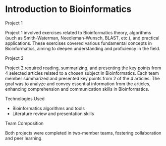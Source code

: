 # Introduction to Bioinformatics

Project 1

Project 1 involved exercises related to Bioinformatics theory, algorithms (such as Smith-Waterman, Needleman-Wunsch, BLAST, etc.), and practical applications. 
These exercises covered various fundamental concepts in Bioinformatics, aiming to deepen understanding and proficiency in the field.

Project 2

Project 2 required reading, summarizing, and presenting the key points from 4 selected articles related to a chosen subject in Bioinformatics. 
Εach team member summarized and presented key points from 2 of the 4 articles.
The goal was to analyze and convey essential information from the articles, enhancing comprehension and communication skills in Bioinformatics. 


Technologies Used

* Bioinformatics algorithms and tools
* Literature review and presentation skills

Team Composition

Both projects were completed in two-member teams, fostering collaboration and peer learning.




